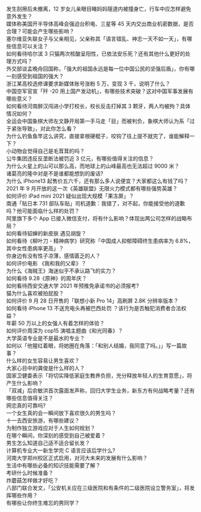 发生刮擦后未撤离，12 岁女儿亲眼目睹妈妈隧道内被撞身亡，行车中应怎样避免意外发生？  
媒体称美国开半导体高峰会强迫台积电、三星等 45 天内交出商业机密数据，是否合理？可能会产生哪些影响？  
塞尔维亚失联女子与父亲相见，父亲称其「语言错乱、神志一天不如一天」，有哪些信息可以关注？  
如何看待哈尔滨 3 只猫两次核酸呈阳性，已依法安乐死？还有其他什么更好的处理方式吗？  
外交部谈孟晚舟回国称，「强大的祖国永远是每一位中国公民的坚强后盾」，你有哪一刻感受到祖国的强大？  
浙江某高校选修课要求新媒体账号涨粉 5 万，变现 3 千，说明了什么？  
中国空军官宣「歼 -20 用上国产发动机」，有哪些技术突破？这对中国军事发展有哪些意义？  
如何看待河南醉汉闯进小学打校长，校长反击打掉其 3 颗牙，两人均被拘？具体情况如何？  
全运会中国象棋大师左文静开局第一手马走「目」而被判负，象棋大师认为系「过于紧张导致」，对此你怎么看？  
为什么钓鱼鱼竿这么讲究，直接拿根硬棍子，咬钩了往上提不就完了，谁能解释一下？  
小动物会觉得自己是毛茸茸的吗？  
公牛集团违反反垄断法被罚近 3 亿元，有哪些值得关注的信息？  
为什么火星上的山可以那么高，而地球上的山峰最高也无法超过 9000 米？  
诸葛亮的隆中对是不是谁都能想到的废话?  
为什么 iPhone13 起售价五六千，还有那么多人说便宜？大家都这么有钱了吗？  
2021 年 9 月开放的这一次《英雄联盟》无限火力模式都有哪些强势英雄？  
如何评价 iPad mini 2021 疑似出现大规模「果冻屏」？  
南通「贴日本 731 部队车贴」司机道歉：我错了，对不起，你能接受他的道歉吗？他可能面临什么样的处罚？  
阿里旗下多个 App 已接入微信支付，将有什么影响？体现出两公司怎样的战略布局？  
如何看待貂蝉的新皮肤 遇见胡旋？  
如何看待《柳叶刀 - 精神病学》研究称「中国成人抑郁障碍终生患病率为 6.8%，其中女性患病率更高」？  
你身边有没有性子凉薄，感情匮乏的人？  
如何评价电影 《我和我的父辈》？  
为什么《海贼王》海迷似乎不承认路飞的实力？  
如何看待 9.28《原神》的周年庆？  
如何看待西安交通大学 2021 年预推免承诺书的必须报考?  
猫为什么喜欢被拍屁股？  
如何评价 9 月 28 日开售的「联想小新 Pro 14」高刷屏 2.8K 分辨率版本？  
如何看待 iPhone 13 不送充电头再被巴西处罚 ？该行为是否触犯消费者合法权益？  
年薪 50 万以上的女强人有着怎样的体验？  
如何评价周深为 cop15 演唱主题曲《和光同春》？  
大学英语专业是不是最水的专业？  
如何以「他猩红着眼，将她圈在角落：「和别人结婚，我同意了吗。」」写一篇故事？  
什么样的女生容易让男生喜欢？  
大家心目中的龚俊是什么样的人？  
国家卫健委表示「将切实降低家庭生教养负担，充分释放年轻人的生育意愿」，将产生什么影响？  
「双减」后俞敏洪首次露面发声称，回归大学生业务，新东方有何战略考量？还有哪些信息值得关注？  
网恋真的可靠吗?  
一个女生真的会一瞬间放下喜欢很久的男生吗？  
十一去西安旅游，有哪些建议？  
为制作独立游戏应对于人生如何规划？  
在哪个瞬间，你深刻的感受到自己被爱着？  
男生怎么知道自己适不适合留长发？  
计算机专业大一新生学完 C 语言应该后学什么?  
河南大学郑州校区正式启用，对河大未来的发展有什么影响？  
生活中有哪些必备的知识技能需要了解？  
考研什么时候准备？  
炸蘑菇怎样做才好吃？  
八部门联合发文，「公安机关应在三级医院和有条件的二级医院设立警务室」，将发挥哪些作用？  
有哪些让你终生难忘的男同学？  
